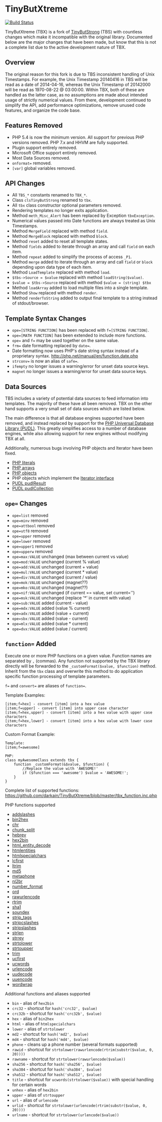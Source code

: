 TinyButXtreme
=============
[![Build Status](https://travis-ci.com/darkain/TinyButXtreme.svg?branch=master)](https://app.travis-ci.com/github/darkain/TinyButXtreme)




TinyButXtreme (TBX) is a fork of
[TinyButStrong](https://github.com/Skrol29/tinybutstrong) (TBS) with countless
changes which make it incompatible with the original library. Documented below
are the major changes that have been made, but know that this is not a complete
list due to the active development nature of TBX.




## Overview
The original reason for this fork is due to TBS inconsistent handling of Unix
Timestamps. For example, the Unix Timestamp 20140416 in TBS will be read as a
date of 2014-04-16, whereas the Unix Timestamp of 20142000 will be read as
1970-08-22 @ 03:00:00. Within TBX, both of these are handled as the latter case,
as no assumptions are made about intended usage of strictly numerical values.
From there, development continued to simplify the API, add performance
optimizations, remove unused code features, and organize the code base.




## Features Removed

* PHP 5.4 is now the minimum version. All support for previous PHP versions
removed. PHP 7.x and HHVM are fully supported.
* Plugin support entirely removed.
* Microsoft Office support entirely removed.
* Most Data Sources removed.
* `onformat=` removed.
* `[var]` global variables removed.




## API Changes

* All `TBS_*` constants renamed to `TBX_*`.
* Class `clsTinyButStrong` renamed to `tbx`.
* All `tbx` class constructor optional parameters removed.
* Rendering templates no longer exits application.
* Method `meth_Misc_Alert` has been replaced by Exception `tbxException`.
* Numerical values passed into Date functions are always treated as Unix
Timestamps.
* Method `MergeField` replaced with method `field`.
* Method `MergeBlock` replaced with method `block`.
* Method `reset` added to reset all template states.
* Method `fields` added to iterate through an array and call `field` on each
item.
* Method `repeat` added to simplify the process of access `_P1`.
* Method `merge` added to iterate through an array and call `field` or `block`
depending upon data type of each item.
* Method `LoadTemplate` replaced with method `load`.
* `$tbs->Source = $value` replaced with method `loadString($value)`.
* `$value = $tbs->Source` replaced with method `$value = (string) $tbx`
* Method `loadArray` added to load multiple files into a single template.
* Method `Show` replaced with method `render`.
* Method `renderToString` added to output final template to a string instead of
stdout/browser.




## Template Syntax Changes

* `ope=[STRING FUNCTION]` has been replaced with `f=[STRING FUNCTION]`.
* `ope=[MATH FUNCTION]` has been extended to include more functions.
* `ope=` and `f=` may be used together on the same value.
* `frm=` date formatting replaced by `date=`.
* Date formatting now uses PHP's date string syntax instead of a proprietary
syntax. http://php.net/manual/en/function.date.php
* `strconv=` is now an alias of `safe=`.
* `ifempty` no longer issues a warning/error for unset data source keys.
* `magnet` no longer issues a warning/error for unset data source keys.




## Data Sources

TBS includes a variety of potential data sources to feed information into
templates. The majority of these have all been removed. TBX on the other hand
supports a very small set of data sources which are listed below.

The main difference is that all database engines supported have been removed,
and instead replaced by support for the
[PHP Universal Database Library (PUDL)](https://github.com/darkain/pudl).
This greatly simplifies access to a number of database engines, while also
allowing support for new engines without modifying TBX at all.

Additionally, numerous bugs involving PHP objects and Iterator have been
fixed.

* [PHP literals](http://php.net/manual/en/language.types.intro.php)
* [PHP arrays](http://php.net/manual/en/language.types.array.php)
* [PHP objects](http://php.net/manual/en/language.types.object.php)
* PHP objects which implement the [Iterator interface](http://php.net/manual/en/class.iterator.php)
* [PUDL pudlResult](https://github.com/darkain/pudl/blob/master/pudlResult.php)
* [PUDL pudlCollection](https://github.com/darkain/pudl/blob/master/pudlCollection.php)




## `ope=` Changes

* `ope=list` removed
* `ope=minv` removed
* `ope=attbool` removed
* `ope=utf8` removed
* `ope=upper` removed
* `ope=lower` removed
* `ope=upper1` removed
* `ope=upperw` removed
* `ope=max:VALUE` unchanged (max between current vs value)
* `ope=mod:VALUE` unchanged (current % value)
* `ope=add:VALUE` unchanged (current + value)
* `ope=mul:VALUE` unchanged (current * value)
* `ope=div:VALUE` unchanged (current / value)
* `ope=mok:VALUE` unchanged (magnet??)
* `ope=mko:VALUE` unchanged (magnet??)
* `ope=nif:VALUE` unchanged (if current == value, set current='')
* `ope=msk:VALUE` unchanged (replace '\*' in current with value)
* `ope=sub:VALUE` added (current - value)
* `ope=mdx:VALUE` added (value % current)
* `ope=adx:VALUE` added (value + current)
* `ope=sbx:VALUE` added (value - current)
* `ope=mlx:VALUE` added (value * current)
* `ope=dvx:VALUE` added (value / current)




## `function=` Added

Execute one or more PHP functions on a given value. Function names are separated
by `,` (commas). Any function not supported by the TBX library directly will be
forwarded to the `_customFormat($value, $function)` method. Inherit from the
`tbx` class and overwrite this method to do application specific function
processing of template parameters.

`f=` and `convert=` are aliases of `function=`.

Template Examples:
```
[item;f=hex] - convert [item] into a hex value
[item;f=upper] - convert [item] into upper case character
[item;f=hex,upper] - convert [item] into a hex value with upper case characters
[item;f=hex,lower] - convert [item] into a hex value with lower case characters
```

Custom Format Example:
```
Template:
[item;f=awesome]

PHP:
class myAwesomeClass extends tbx {
	function _customFormat(&$value, $function) {
		//Replace the value with 'AWESOME!'
		if ($function === 'awesome') $value = 'AWESOME!';
	}
}
```

Complete list of supported functions:
https://github.com/darkain/TinyButXtreme/blob/master/tbx_function.inc.php

PHP functions supported
* [addslashes](http://php.net/manual/en/function.addslashes.php)
* [bin2hex](http://php.net/manual/en/function.bin2hex.php)
* [chr](http://php.net/manual/en/function.chr.php)
* [chunk_split](http://php.net/manual/en/function.chunk-split.php)
* [hebrev](http://php.net/manual/en/function.hebrev.php)
* [hex2bin](http://php.net/manual/en/function.hex2bin.php)
* [html_entity_decode](http://php.net/manual/en/function.html-entity-decode.php)
* [htmlentities](http://php.net/manual/en/function.htmlentities.php)
* [htmlspecialchars](http://php.net/manual/en/function.htmlspecialchars.php)
* [lcfirst](http://php.net/manual/en/function.lcfirst.php)
* [ltrim](http://php.net/manual/en/function.ltrim.php)
* [md5](http://php.net/manual/en/function.md5.php)
* [metaphone](http://php.net/manual/en/function.metaphone.php)
* [nl2br](http://php.net/manual/en/function.nl2br.php)
* [number_format](http://php.net/manual/en/function.number-format.php)
* [ord](http://php.net/manual/en/function.ord.php)
* [rawurlencode](http://php.net/manual/en/function.rawurlencode.php)
* [rtrim](http://php.net/manual/en/function.rtrim.php)
* [sha1](http://php.net/manual/en/function.sha1.php)
* [soundex](http://php.net/manual/en/function.soundex.php)
* [strip_tags](http://php.net/manual/en/function.strip-tags.php)
* [stripcslashes](http://php.net/manual/en/function.stripcslashes.php)
* [stripslashes](http://php.net/manual/en/function.stripslashes.php)
* [strlen](http://php.net/manual/en/function.strlen.php)
* [strrev](http://php.net/manual/en/function.strrev.php)
* [strtolower](http://php.net/manual/en/function.strtolower.php)
* [strtoupper](http://php.net/manual/en/function.strtoupper.php)
* [trim](http://php.net/manual/en/function.trim.php)
* [ucfirst](http://php.net/manual/en/function.ucfirst.php)
* [ucwords](http://php.net/manual/en/function.ucwords.php)
* [urlencode](http://php.net/manual/en/function.urlencode.php)
* [uudecode](http://php.net/manual/en/function.convert-uudecode.php)
* [uuencode](http://php.net/manual/en/function.convert-uuencode.php)
* [wordwrap](http://php.net/manual/en/function.wordwrap.php)


Additional functions and aliases supported
* `bin` - alias of `hex2bin`
* `crc32` - shortcut for `hash('crc32', $value)`
* `crc32b` - shortcut for `hash('crc32b', $value)`
* `hex` - alias of `bin2hex`
* `html` - alias of `htmlspecialchars`
* `lower` - alias of `strtolower`
* `md2` - shortcut for `hash('md2', $value)`
* `md4` - shortcut for `hash('md4', $value)`
* `phone` - cleans up a phone number (several formats supported)
* `rawid` - shortcut for `strtolower(rawurlencode(rtrim(substr($value, 0, 20))))`
* `rawname` - shortcut for `strtolower(rawurlencode($value))`
* `sha256` - shortcut for `hash('sha256', $value)`
* `sha384` - shortcut for `hash('sha384', $value)`
* `sha512` - shortcut for `hash('sha512', $value)`
* `title` - shortcut for `ucwords(strtolower($value))` with special handling for certain words
* `unhex` - alias of `hex2bin`
* `upper` - alias of `strtoupper`
* `url` - alias of `urlencode`
* `urlid` - shortcut for `strtolower(urlencode(rtrim(substr($value, 0, 20))))`
* `urlname` - shortcut for `strtolower(urlencode($value))`

